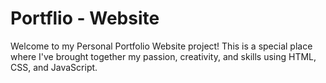 <h1>Portflio - Website</h1>
<p>Welcome to my Personal Portfolio Website project! This is a special place where I've brought together my passion, creativity, and skills using HTML, CSS, and JavaScript.</p>
